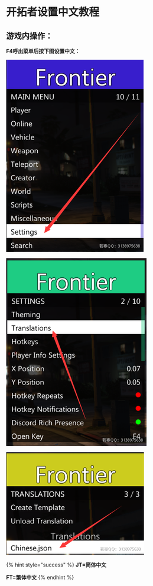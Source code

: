 # 开拓者设置中文教程

## **游戏内操作：**

**F4呼出菜单后按下图设置中文：**

****![](<../../.gitbook/assets/image (32) (1) (1).png>)****

****![](<../../.gitbook/assets/image (18) (1) (1) (1) (1) (1) (1).png>)****

****![](<../../.gitbook/assets/image (37) (1) (1) (1).png>)****

{% hint style="success" %}
**JT=简体中文**

**FT=繁体中文**
{% endhint %}
